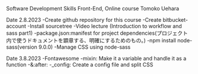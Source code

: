 Software Development Skills Front-End, Online course
Tomoko Uehara

Date 2.8.2023
-Create github repository for this course
-Create bitbucket-account
-Install sourcetree
-Video lecture (Introduction to workflow and sass part1)
  -package.json:manifest for project dependencies(プロジェクト内で使うドキュメントを顕章する、明確にするためのもの。)
-npm install node-sass(version 9.0.0)
-Manage CSS using node-sass

Date 3.8.2023
-Fontawesome
-mixin: Make it a variable and handle it as a function
-&:after:
-_config: Create a config file and split CSS